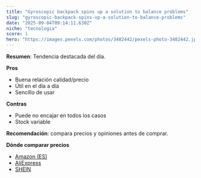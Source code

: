 ```yaml
---
title: "Gyroscopic backpack spins up a solution to balance problems"
slug: "gyroscopic-backpack-spins-up-a-solution-to-balance-problems"
date: "2025-09-04T09:14:11.630Z"
niche: "tecnologia"
score: 1
hero: "https://images.pexels.com/photos/3482442/pexels-photo-3482442.jpeg?auto=compress&cs=tinysrgb&fit=crop&h=627&w=1200&auto=compress&cs=tinysrgb&w=1024&h=576&fit=crop"
---
```


**Resumen**: Tendencia destacada del día.

**Pros**
- Buena relación calidad/precio
- Útil en el día a día
- Sencillo de usar

**Contras**
- Puede no encajar en todos los casos
- Stock variable

**Recomendación**: compara precios y opiniones antes de comprar.

**Dónde comparar precios**
- [Amazon (ES)](https://www.amazon.es/s?k=Gyroscopic+backpack+spins+up+a+solution+to+balance+problems&language=es_ES&tag=teknovashop25-21)
- [AliExpress](https://es.aliexpress.com/wholesale?SearchText=Gyroscopic+backpack+spins+up+a+solution+to+balance+problems)
- [SHEIN](https://es.shein.com/pdsearch?keyword=Gyroscopic+backpack+spins+up+a+solution+to+balance+problems)
